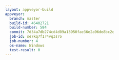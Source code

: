```yaml
---
layout: appveyor-build
appveyor:
  branch: master
  build-id: 46402721
  build-number: 584
  commit: 7d34a7db274cd4d09a13950fae36e2a96de8bc2c
  job-id: se7kq7f1r4vq3s7o
  job-number: 4
  os-name: Windows
  test-result: 0
---
```

